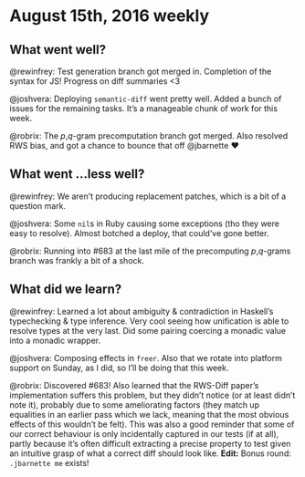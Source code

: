 # August 15th, 2016 weekly

## What went well?

@rewinfrey: Test generation branch got merged in. Completion of the syntax for JS! Progress on diff summaries <3

@joshvera: Deploying `semantic-diff` went pretty well. Added a bunch of issues for the remaining tasks. It’s a manageable chunk of work for this week.

@robrix: The _p_,_q_-gram precomputation branch got merged. Also resolved RWS bias, and got a chance to bounce that off @jbarnette ❤️


## What went …less well?

@rewinfrey: We aren’t producing replacement patches, which is a bit of a question mark.

@joshvera: Some `nil`s in Ruby causing some exceptions (tho they were easy to resolve). Almost botched a deploy, that could’ve gone better.

@robrix: Running into #683 at the last mile of the precomputing _p_,_q_-grams branch was frankly a bit of a shock.


## What did we learn?

@rewinfrey: Learned a lot about ambiguity & contradiction in Haskell’s typechecking & type inference. Very cool seeing how unification is able to resolve types at the very last. Did some pairing coercing a monadic value into a monadic wrapper.

@joshvera: Composing effects in `freer`. Also that we rotate into platform support on Sunday, as I did, so I’ll be doing that this week.

@robrix: Discovered #683! Also learned that the RWS-Diff paper’s implementation suffers this problem, but they didn’t notice (or at least didn’t note it), probably due to some ameliorating factors (they match up equalities in an earlier pass which we lack, meaning that the most obvious effects of this wouldn’t be felt). This was also a good reminder that some of our correct behaviour is only incidentally captured in our tests (if at all), partly because it’s often difficult extracting a precise property to test given an intuitive grasp of what a correct diff should look like. **Edit:** Bonus round: `.jbarnette me` exists!
